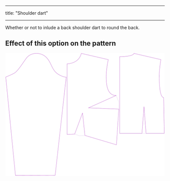 - - -
title: "Shoulder dart"
- - -

Whether or not to inlude a back shoulder dart to round the back.

## Effect of this option on the pattern

![This image shows the effect of this option by superimposing several variants that have a different value for this option](breanna_shoulderdart_sample.svg "Effect of this option on the pattern")
